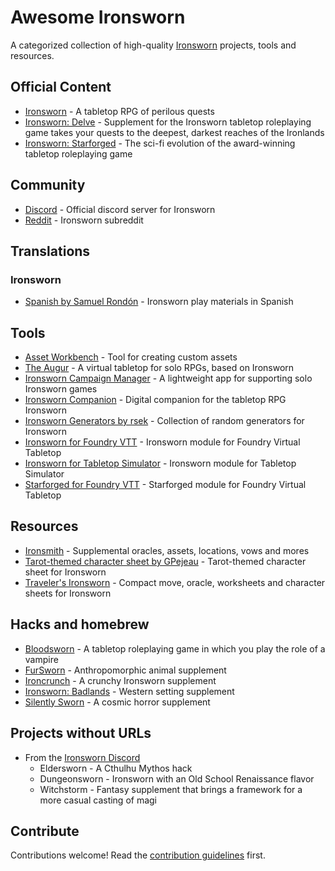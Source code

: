 # Awesome Ironsworn

A categorized collection of high-quality [Ironsworn](https://www.ironswornrpg.com/) projects, tools and resources.

## Official Content

* [Ironsworn](https://www.ironswornrpg.com/) - A tabletop RPG of perilous quests
* [Ironsworn: Delve](https://shawn-tomkin.itch.io/ironsworn-delve) - Supplement for the Ironsworn tabletop roleplaying game takes your quests to the deepest, darkest reaches of the Ironlands
* [Ironsworn: Starforged](https://www.kickstarter.com/projects/shawntomkin/ironsworn-starforged) -  The sci-fi evolution of the award-winning tabletop roleplaying game

## Community

* [Discord](https://discord.gg/8bRuZwK) - Official discord server for Ironsworn
* [Reddit](https://www.reddit.com/r/Ironsworn/) - Ironsworn subreddit

## Translations

### Ironsworn

* [Spanish by Samuel Rondón](https://www.patreon.com/posts/ironsworn-in-34784503) - Ironsworn play materials in Spanish

## Tools

* [Asset Workbench](https://effortlessmountain.github.io/ironsworn-asset-workbench/) - Tool for creating custom assets 
* [The Augur](https://the-augur.itch.io/theaugur) - A virtual tabletop for solo RPGs, based on Ironsworn
* [Ironsworn Campaign Manager](https://nboughton.uk/apps/ironsworn-campaign/) - A lightweight app for supporting solo Ironsworn games
* [Ironsworn Companion](https://gcoulby.github.io/IronswornCompanion/) - Digital companion for the tabletop RPG Ironsworn
* [Ironsworn Generators by rsek](https://perchance.org/rsek-ironsworn-generators) - Collection of random generators for Ironsworn
* [Ironsworn for Foundry VTT](https://github.com/ben/foundry-ironsworn) - Ironsworn module for Foundry Virtual Tabletop
* [Ironsworn for Tabletop Simulator](https://steamcommunity.com/sharedfiles/filedetails/?id=1545126579) - Ironsworn module for Tabletop Simulator
* [Starforged for Foundry VTT](https://github.com/DiceT/starforged) - Starforged module for Foundry Virtual Tabletop

## Resources

* [Ironsmith](https://www.drivethrurpg.com/product/351813/Ironsmith) - Supplemental oracles, assets, locations, vows and mores
* [Tarot-themed character sheet by GPejeau](https://twitter.com/GPejeau/status/1261356515409014785) - Tarot-themed character sheet for Ironsworn
* [Traveler's Ironsworn](https://www.drivethrurpg.com/product/301866/Travelers-Ironsworn-Playkit) - Compact move, oracle, worksheets and character sheets for Ironsworn

## Hacks and homebrew

* [Bloodsworn](http://www.atlas-rpg.com/bloodsworn/) - A tabletop roleplaying game in which you play the role of a vampire
* [FurSworn](https://notofthisworld.itch.io/fursworn) - Anthropomorphic animal supplement
* [Ironcrunch](https://www.patreon.com/SamuelRondon/posts?filters%5Btag%5D=Ironcrunch) - A crunchy Ironsworn supplement
* [Ironsworn: Badlands](https://kstetson.itch.io/ironsworn-badlands) - Western setting supplement
* [Silently Sworn](https://silentlysworn.wordpress.com/) - A cosmic horror supplement

## Projects without URLs

* From the [Ironsworn Discord](https://discord.gg/8bRuZwK)
  * Eldersworn - A Cthulhu Mythos hack
  * Dungeonsworn - Ironsworn with an Old School Renaissance flavor
  * Witchstorm - Fantasy supplement that brings a framework for a more casual casting of magi

## Contribute

Contributions welcome! Read the [contribution guidelines](https://github.com/Billiam/awesome-ironsworn/blob/main/contributing.md) first.
